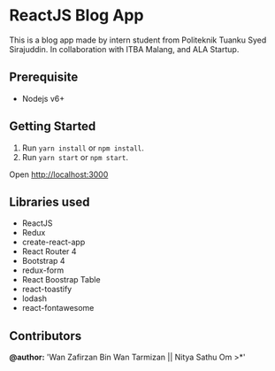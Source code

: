 # ReactJS Blog App

This is a blog app made by intern student from Politeknik Tuanku Syed Sirajuddin. 
In collaboration with ITBA Malang, and ALA Startup.

## Prerequisite
* Nodejs v6+

## Getting Started

1. Run `yarn install` or `npm install`.
2. Run `yarn start` or `npm start`.


Open [http://localhost:3000](http://localhost:3000)<br>


## Libraries used
* ReactJS
* Redux
* create-react-app
* React Router 4
* Bootstrap 4
* redux-form
* React Boostrap Table
* react-toastify
* lodash
* react-fontawesome

## Contributors  

**@author:** 'Wan Zafirzan Bin Wan Tarmizan || Nitya Sathu Om >*' 